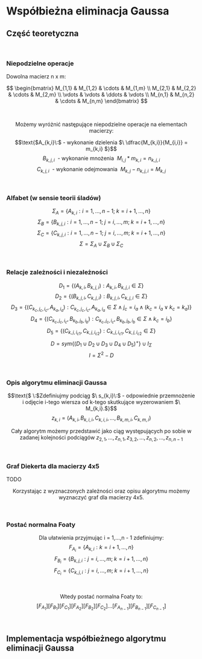# Współbieżna eliminacja Gaussa

## Część teoretyczna

<br />

### Niepodzielne operacje

Dowolna macierz n x m:

$$
\begin{bmatrix}
M_{1,1} & M_{1,2} & \cdots & M_{1,m} \\
M_{2,1} & M_{2,2} & \cdots & M_{2,m} \\
\vdots & \vdots & \ddots & \vdots \\
M_{n,1} & M_{n,2} & \cdots & M_{n,m} 
\end{bmatrix}
$$

<br />

$$\text{Możemy wyróżnić następujące niepodzielne operacje na elementach macierzy:}$$

$$\text{$A_{k,i}\:$ - wykonanie dzielenia $\ \dfrac{M_{k,i}}{M_{i,i}} = m_{k,i} $}$$
$$\text{$B_{k,j,i}\:$ - wykonanie mnożenia $\ M_{i,j} * m_{k,i} = n_{k,j,i} $}$$
$$\text{$C_{k,j,i}\:$ - wykonanie odejmowania $\ M_{k,j} - n_{k,j,i} = M_{k,j} $}$$

<br />

### Alfabet (w sensie teorii śladów)

$$\Sigma_{A} = \{ A_{k,i} : i = 1, \dots, n-1; \; k = i+1, \dots, n \}$$
$$\Sigma_{B} = \{ B_{k,j,i} : i = 1, \dots, n-1;\; j = i, \dots, m;\; k = i+1, \dots, n \}$$
$$\Sigma_{C} = \{ C_{k,j,i} : i = 1, \dots, n-1;\; j = i, \dots, m;\; k = i+1, \dots, n \}$$
$$\Sigma = \Sigma_{A} \cup \Sigma_{B} \cup \Sigma_{C}$$

<br />

### Relacje zależności i niezależności

$$D_{1} = \{(A_{k,i}, B_{k,j,i}) : A_{k,i}, B_{k,j,i} \in \Sigma\}$$
$$D_{2} = \{(B_{k,j,i}, C_{k,j,i}) : B_{k,j,i}, C_{k,j,i} \in \Sigma\}$$
$$D_{3} = \{(C_{k_{c},j_{c},i_{c}}, A_{k_{a},i_{a}}) : C_{k_{c},j_{c},i_{c}}, A_{k_{a},i_{a}} \in \Sigma\; \land\; j_{c} = i_{a}\; \land\; (k_{c} = i_{a} \lor k_{c} = k_{a} ) \}$$
$$D_{4} = \{(C_{k_{c},j_{c},i_{c}}, B_{k_{b},j_{b},i_{b}}) : C_{k_{c},j_{c},i_{c}}, B_{k_{b},j_{b},i_{b}} \in \Sigma\; \land\; k_{c} = i_{b} \}$$
$$D_{5} = \{(C_{k,j,i_{c1}}, C_{k,j,i_{c2}}) : C_{k,j,i_{c1}}, C_{k,j,i_{c2}} \in \Sigma \}$$
$$D = sym\{(D_{1} \cup D_{2} \cup D_{3} \cup D_{4} \cup D_{5})^+\} \cup I_{\Sigma}$$
$$I = \Sigma^2 - D$$

<br />

### Opis algorytmu eliminacji Gaussa

$$\text{$ \:$Zdefiniujmy podciąg $\ s_{k,i}\:$ - odpowiednie przemnożenie i odjęcie i-tego wiersza od k-tego skutkujące wyzerowaniem $\ M_{k,i}.$}$$
$$z_{k,i} = (A_{k,i},B_{k,i,i},C_{k,i,i},\dots,B_{k,m,i},C_{k,m,i})$$

$$\text{Cały algorytm możemy przedstawić jako ciąg występujących po sobie w zadanej kolejności podciągów $z_{2,1},\dots,z_{n,1},z_{3,2},\dots,z_{n,2},\dots,z_{n,n-1}$}$$

<br />

### Graf Diekerta dla macierzy 4x5

TODO

$$\text{Korzystając z wyznaczonych zależności oraz opisu algorytmu możemy wyznaczyć graf dla macierzy 4x5.}$$


<br />

### Postać normalna Foaty

$$\text{Dla ułatwienia przyjmując i = 1,...,n - 1 zdefiniujmy: }$$
$$F_{A_{i}} = \{A_{k,i}: k=i+1,\dots,n \}$$
$$F_{B_{i}} = \{B_{k,j,i}: j = i, \dots, m;\; k = i+1, \dots, n \}$$
$$F_{C_{i}} = \{C_{k,j,i}: j = i, \dots, m;\; k = i+1, \dots, n \}$$

<br />

$$\text{Wtedy postać normalna Foaty to: }$$
$$[F_{A_{1}}][F_{B_{1}}][F_{C_{1}}][F_{A_{2}}][F_{B_{2}}][F_{C_{2}}]\dots[F_{A_{n-1}}][F_{B_{n-1}}][F_{C_{n-1}}]$$

<br />

## Implementacja współbieżnego algorytmu eliminacji Gaussa